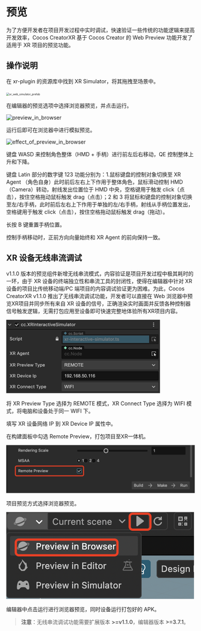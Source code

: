# 预览

为了方便开发者在项目开发过程中实时调试，快速验证一些传统的功能逻辑来提高开发效率，Cocos CreatorXR 基于 Cocos Creator 的 Web Preview 功能开发了适用于 XR 项目的预览功能。

## 操作说明

在 xr-plugin 的资源库中找到 XR Simulator，将其拖拽至场景中。

<img src="assets/xr_web_simulator_prefab.png" alt="xr_web_simulator_prefab" style="zoom:50%;" />

在编辑器的预览选项中选择浏览器预览，并点击运行。

![preview_in_browser](assets/preview_in_browser.png)

运行后即可在浏览器中进行模拟预览。

![effect_of_preview_in_browser](assets/effect_of_preview_in_browser.png)

键盘 WASD 来控制角色整体（HMD + 手柄）进行前左后右移动，QE 控制整体上升和下降。

键盘 Latin 部分的数字键 123 功能分别为：1.鼠标键盘的控制对象切换至 XR Agent （角色自身）此时前后左右上下作用于整体角色，鼠标滑动控制 HMD（Camera）转动，射线发出位置位于 HMD 中央，空格键用于触发 click（点击），按住空格拖动鼠标触发 drag（点击）；2 和 3 将鼠标和键盘的控制对象切换至左/右手柄，此时前后左右上下作用于单独的左/右手柄，射线从手柄位置发出，空格键用于触发 click（点击），按住空格拖动鼠标触发 drag（拖动）。

长按 B 键重置手柄位置。

控制手柄移动时，正前方向向量始终和 XR Agent 的前向保持一致。

## XR 设备无线串流调试

v1.1.0 版本的预览组件新增无线串流模式，内容验证是项目开发过程中极其耗时的一环，由于 XR 设备的终端独立性和串流工具的封闭性，使得在编辑器中针对 XR 设备的项目比传统移动端/PC 端项目的内容调试验证更为困难。为此，Cocos CreatorXR v1.1.0 推出了无线串流调试功能，开发者可以直接在 Web 浏览器中预览XR项目并同步所有来自 XR 设备的信号，正确渲染实时画面并反馈各种控制器信号触发逻辑，无需打包应用至设备即可快速完整地体验所有XR项目内容。

<img src="preview/xr_preview_by_wireless.png" alt="xr_preview_by_wireless" style="zoom:50%;" />

将 XR Preview Type 选择为 REMOTE 模式，XR Connect Type 选择为 WIFI 模式，将电脑和设备处于同一 WIFI 下。

填写 XR 设备网络 IP 到 XR Device IP 属性中。

在构建面板中勾选 Remote Preview，打包项目至XR一体机。

<img src="preview/remote_preview_type.png" alt="remote_preview_type" style="zoom:50%;" />

项目预览方式选择浏览器预览。

![preview_in_browser](preview/preview_in_browser.png)

编辑器中点击运行进行浏览器预览，同时设备运行打包好的 APK。

> **注意**：无线串流调试功能需要扩展版本 **>=v1.1.0**，编辑器版本 **>=3.7.1**。
